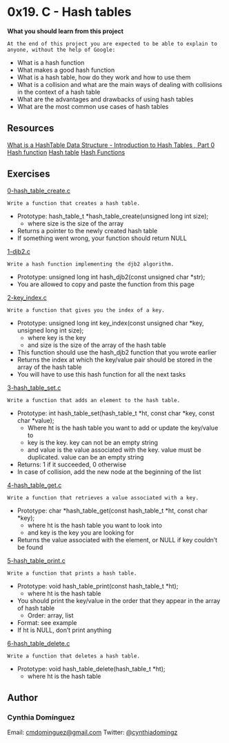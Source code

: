 # 0x19. C - Hash tables

**What you should learn from this project**

    At the end of this project you are expected to be able to explain to anyone, without the help of Google:

* What is a hash function
* What makes a good hash function
* What is a hash table, how do they work and how to use them
* What is a collision and what are the main ways of dealing with collisions in the context of a hash table
* What are the advantages and drawbacks of using hash tables
* What are the most common use cases of hash tables

## Resources

[What is a HashTable Data Structure - Introduction to Hash Tables , Part 0](https://www.youtube.com/watch?v=MfhjkfocRR0)
[Hash function](https://en.wikipedia.org/wiki/Hash_function)
[Hash table](https://en.wikipedia.org/wiki/Hash_table)
[Hash Functions](http://www.cse.yorku.ca/~oz/hash.html)

## Exercises

[0-hash_table_create.c](./0-hash_table_create.c)
```
Write a function that creates a hash table.
```
* Prototype: hash_table_t *hash_table_create(unsigned long int size);
  * where size is the size of the array
* Returns a pointer to the newly created hash table
* If something went wrong, your function should return NULL

[1-djb2.c](./1-djb2.c)
```
Write a hash function implementing the djb2 algorithm.
```
* Prototype: unsigned long int hash_djb2(const unsigned char *str);
* You are allowed to copy and paste the function from this page

[2-key_index.c](./2-key_index.c)
```
Write a function that gives you the index of a key.
```
* Prototype: unsigned long int key_index(const unsigned char *key, unsigned long int size);
  * where key is the key
  * and size is the size of the array of the hash table
* This function should use the hash_djb2 function that you wrote earlier
* Returns the index at which the key/value pair should be stored in the array of the hash table
* You will have to use this hash function for all the next tasks

[3-hash_table_set.c](./3-hash_table_set.c)
```
Write a function that adds an element to the hash table.
```
* Prototype: int hash_table_set(hash_table_t *ht, const char *key, const char *value); 
  * Where ht is the hash table you want to add or update the key/value to
  * key is the key. key can not be an empty string
  * and value is the value associated with the key. value must be duplicated. value can be an empty string
* Returns: 1 if it succeeded, 0 otherwise
* In case of collision, add the new node at the beginning of the list

[4-hash_table_get.c](./4-hash_table_get.c)
```
Write a function that retrieves a value associated with a key.
```
* Prototype: char *hash_table_get(const hash_table_t *ht, const char *key);
  * where ht is the hash table you want to look into
  * and key is the key you are looking for
* Returns the value associated with the element, or NULL if key couldn’t be found

[5-hash_table_print.c](./5-hash_table_print.c)
```
Write a function that prints a hash table.
```
* Prototype: void hash_table_print(const hash_table_t *ht);
  * where ht is the hash table
* You should print the key/value in the order that they appear in the array of hash table 
  * Order: array, list
* Format: see example
* If ht is NULL, don’t print anything

[6-hash_table_delete.c](./6-hash_table_delete.c)
```
Write a function that deletes a hash table.
```
* Prototype: void hash_table_delete(hash_table_t *ht);
  * where ht is the hash table

## Author
### Cynthia Domínguez
Email: <cmdominguez@gmail.com> Twitter: [@cynthiadomingz](https://twitter.com/cynthiadomingz)